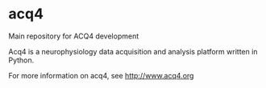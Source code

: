 acq4
====

Main repository for ACQ4 development

Acq4 is a neurophysiology data acquisition and analysis platform written in Python. 

For more information on acq4, see http://www.acq4.org

